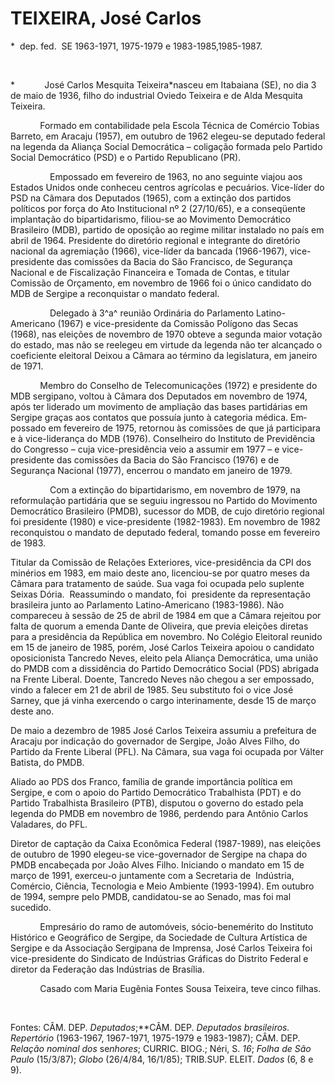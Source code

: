 TEIXEIRA, José Carlos
=====================

\*  dep. fed.  SE 1963-1971, 1975-1979 e 1983-1985,1985-1987.

 

*            José Carlos Mesquita Teixeira*nasceu em Itabaiana (SE), no
dia 3 de maio de 1936, filho do industrial Oviedo Teixeira e de Alda
Mesquita Teixeira.

            Formado em contabilidade pela Escola Técnica de Comércio
Tobias Barreto, em Aracaju (1957), em outubro de 1962 elegeu-se deputado
federal na legenda da Aliança Social Democrática – coligação formada
pelo Partido Social Democrático (PSD) e o Partido Repu­blicano (PR). 

                Empossado em fevereiro de 1963, no ano seguinte viajou
aos Estados Unidos onde conheceu centros agrí­colas e pecuários.
Vice-lí­der do PSD na Câmara dos Deputados (1965), com a extinção dos
partidos políticos por força do Ato Institucional nº 2 (27/10/65), e a
conseqüente implantação do bipartidarismo, filiou-se ao Movimento
Democrático Brasileiro (MDB), partido de oposição ao regime militar
instalado no país em abril de 1964. Presidente do diretório regional e
integrante do diretório nacional da agremiação (1966), vice-líder da
bancada (1966-1967), vice-presidente das comissões da Bacia do São
Francisco, de Segurança Nacional e de Fisca­lização Financeira e Tomada
de Contas, e titular Comissão de Orçamento, em novembro de 1966 foi o
único candidato do MDB de Sergipe a reconquistar o mandato federal.

                Delegado à 3^a^ reunião Ordinária do Parlamento
Latino-Americano (1967) e vice-presidente da Comissão Polígono das Secas
(1968), nas eleições de novembro de 1970 ob­teve a segunda maior votação
do estado, mas não se reelegeu em virtude da legenda não ter alcançado o
coeficiente eleitoral Deixou a Câmara ao término da legislatura, em
janeiro de 1971.

            Membro do Conselho de Telecomunicações (1972) e presidente
do MDB sergipano, voltou à Câmara dos Deputados em novembro de 1974,
após ter liderado um movimento de ampliação das bases partidá­rias em
Sergipe graças aos contatos que possuía junto à categoria médica.
Em­possado em fevereiro de 1975, retornou às comissões de que já
participara e à vice-liderança do MDB (1976). Conselheiro do Instituto
de Previdência do Congresso – cuja vice-presidência veio a assumir em
1977 – e vice-presidente das comissões da Bacia do São Francisco (1976)
e de Segurança Nacional (1977), encerrou o mandato em janeiro de 1979.

                Com a ex­tinção do bipartidarismo, em novem­bro de 1979,
na reformulação partidária que se seguiu ingressou no Partido do
Movimento Democrático Brasileiro (PMDB), sucessor do MDB, de cujo
diretório regional foi presidente (1980) e vice-presidente (1982-1983).
Em novembro de 1982 reconquistou o mandato de deputado federal, tomando
posse em feverei­ro de 1983.

Titular da Comissão de Relações Exteriores, vice-presidência da CPI dos
minérios em 1983, em maio deste ano, licenciou-se por quatro meses da
Câmara para tratamento de saúde. Sua vaga foi ocupada pelo suplente
Seixas Dória.  Reassumindo o mandato, foi  presidente da representação 
brasileira junto ao Parlamento Latino-Americano (1983-1986). Não
compareceu à sessão de 25 de abril de 1984 em que a Câmara rejeitou por
falta de quorum a emenda Dante de Oliveira, que previa eleições diretas
para a presidência da República em novembro. No Colégio Eleitoral
reunido em 15 de janeiro de 1985, porém, José Carlos Teixeira apoiou o
candidato oposicionista Tancredo Neves, eleito pela Aliança Democrática,
uma união do PMDB com a dissidência do Partido Democrático Social (PDS)
abrigada na Frente Liberal. Doente, Tancredo Neves não chegou a ser
empossado, vindo a falecer em 21 de abril de 1985. Seu substituto foi o
vice José Sarney, que já vinha exercendo o cargo interinamente, desde 15
de março deste ano.

De maio a dezembro de 1985 José Carlos Teixeira assumiu a prefeitura de
Aracaju por indicação do governador de Sergipe, João Alves Filho, do
Partido da Frente Liberal (PFL). Na Câmara, sua vaga foi ocupada por
Válter Batista, do PMDB.

Aliado ao PDS dos Franco, família de grande importância política em
Sergipe, e com o apoio do Partido Democrático Trabalhista (PDT) e do
Partido Trabalhista Brasileiro (PTB), disputou o governo do estado pela
legenda do PMDB em novembro de 1986, perdendo para Antônio Carlos
Valadares, do PFL.

Diretor de captação da Caixa Econômica Federal (1987-1989), nas eleições
de outubro de 1990 elegeu-se vice-governador de Sergipe na chapa do PMDB
encabeçada por João Alves Filho. Iniciando o mandato em 15 de março de
1991, exerceu-o juntamente com a Secretaria de  Indústria, Comércio,
Ciência, Tecnologia e Meio Ambiente (1993-1994). Em outubro de 1994,
sempre pelo PMDB, candidatou-se ao Senado, mas foi mal sucedido.

            Empresário do ramo de automóveis, sócio-benemérito do
Ins­tituto Histórico e Geográfico de Sergipe, da Sociedade de Cultura
Artística de Sergipe e da Associação Sergipana de Imprensa, José Carlos
Teixeira foi vice-presidente do Sindicato de Indústrias Gráficas do
Distrito Federal e diretor da Federação das Indústrias de Brasília.

            Casado com Maria Eugênia Fontes Sousa Teixeira, teve cinco
filhas.

 

Fontes: CÂM. DEP. *Deputados*;**CÂM. DEP. *Deputados brasileiros.
Repertório* (1963-1967, 1967-1971, 1975-1979 e 1983-1987); CÂM. DEP.
*Relação nominal* *dos* se­*nhores*; CURRIC. BIOG.; Néri, S. *16*;
*Folha de São Paulo* (15/3/87); *Globo* (26/4/84, 16/1/85); TRIB.SUP.
ELEIT. *Dados* (6, 8 e 9).
